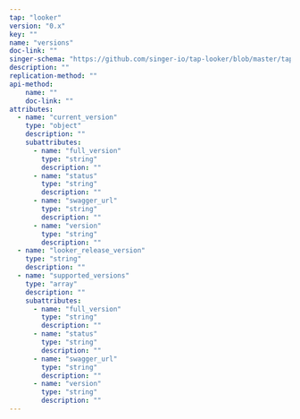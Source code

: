 ```yaml
---
tap: "looker"
version: "0.x"
key: ""
name: "versions"
doc-link: ""
singer-schema: "https://github.com/singer-io/tap-looker/blob/master/tap_looker/schemas/versions.json"
description: ""
replication-method: ""
api-method:
    name: ""
    doc-link: ""
attributes:
  - name: "current_version"
    type: "object"
    description: ""
    subattributes:
      - name: "full_version"
        type: "string"
        description: ""
      - name: "status"
        type: "string"
        description: ""
      - name: "swagger_url"
        type: "string"
        description: ""
      - name: "version"
        type: "string"
        description: ""
  - name: "looker_release_version"
    type: "string"
    description: ""
  - name: "supported_versions"
    type: "array"
    description: ""
    subattributes:
      - name: "full_version"
        type: "string"
        description: ""
      - name: "status"
        type: "string"
        description: ""
      - name: "swagger_url"
        type: "string"
        description: ""
      - name: "version"
        type: "string"
        description: ""
---
```

